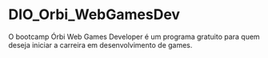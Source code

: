# DIO_Orbi_WebGamesDev
O bootcamp Órbi Web Games Developer é um programa gratuito para quem deseja iniciar a carreira em desenvolvimento de games. 
